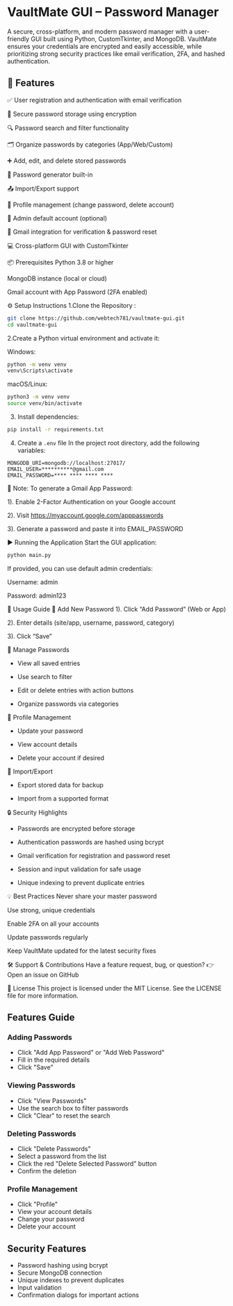# VaultMate GUI – Password Manager

A secure, cross-platform, and modern password manager with a user-friendly GUI built using Python, CustomTkinter, and MongoDB. VaultMate ensures your credentials are encrypted and easily accessible, while prioritizing strong security practices like email verification, 2FA, and hashed authentication.


## 🚀 Features

✅ User registration and authentication with email verification

🔐 Secure password storage using encryption

🔍 Password search and filter functionality

🗂️ Organize passwords by categories (App/Web/Custom)

➕ Add, edit, and delete stored passwords

🔄 Password generator built-in

📤 Import/Export support

👤 Profile management (change password, delete account)

🧠 Admin default account (optional)

📧 Gmail integration for verification & password reset

💻 Cross-platform GUI with CustomTkinter


📦 Prerequisites
Python 3.8 or higher

MongoDB instance (local or cloud)

Gmail account with App Password (2FA enabled)

⚙️ Setup Instructions
1.Clone the Repository :
```bash
git clone https://github.com/webtech781/vaultmate-gui.git
cd vaultmate-gui
```
2.Create a Python virtual environment and activate it:

Windows:

```bash
python -m venv venv
venv\Scripts\activate
```

macOS/Linux:
```bash
python3 -m venv venv
source venv/bin/activate
```

3. Install dependencies:
```bash
pip install -r requirements.txt
```

4. Create a `.env` file
   In the project root directory, add the following variables:
```
MONGODB_URI=mongodb://localhost:27017/
EMAIL_USER=**********@gmail.com
EMAIL_PASSWORD=**** **** **** ****
```

🔐 Note:
To generate a Gmail App Password:

1). Enable 2-Factor Authentication on your Google account

2). Visit https://myaccount.google.com/apppasswords

3). Generate a password and paste it into EMAIL_PASSWORD

▶️ Running the Application
Start the GUI application:
   ```bash
   python main.py
   ```
If provided, you can use default admin credentials:

Username: admin

Password: admin123

🧭 Usage Guide
🔐 Add New Password
1). Click “Add Password” (Web or App)

2). Enter details (site/app, username, password, category)

3). Click “Save”

📂 Manage Passwords
- View all saved entries

- Use search to filter

- Edit or delete entries with action buttons

- Organize passwords via categories

👤 Profile Management
- Update your password

- View account details

- Delete your account if desired

🧠 Import/Export
- Export stored data for backup

- Import from a supported format

🔒 Security Highlights
- Passwords are encrypted before storage

- Authentication passwords are hashed using bcrypt

- Gmail verification for registration and password reset

- Session and input validation for safe usage

- Unique indexing to prevent duplicate entries

💡 Best Practices
Never share your master password

Use strong, unique credentials

Enable 2FA on all your accounts

Update passwords regularly

Keep VaultMate updated for the latest security fixes

🛠️ Support & Contributions
Have a feature request, bug, or question?
👉 Open an issue on GitHub

📄 License
This project is licensed under the MIT License. See the LICENSE file for more information.



## Features Guide

### Adding Passwords
- Click "Add App Password" or "Add Web Password"
- Fill in the required details
- Click "Save"

### Viewing Passwords
- Click "View Passwords"
- Use the search box to filter passwords
- Click "Clear" to reset the search

### Deleting Passwords
- Click "Delete Passwords"
- Select a password from the list
- Click the red "Delete Selected Password" button
- Confirm the deletion

### Profile Management
- Click "Profile"
- View your account details
- Change your password
- Delete your account

## Security Features

- Password hashing using bcrypt
- Secure MongoDB connection
- Unique indexes to prevent duplicates
- Input validation
- Confirmation dialogs for important actions 
